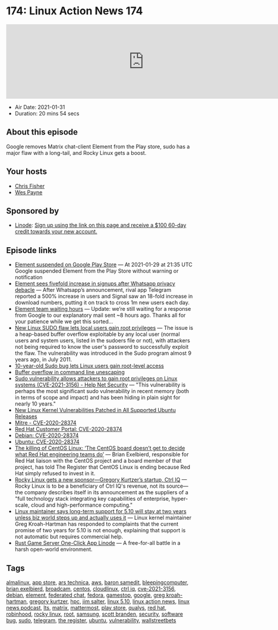 # 174: Linux Action News 174

<iframe src="https://player.fireside.fm/v2/DAcK9LdX+DQunwy0K?theme=dark" width="740" height="200" frameborder="0" scrolling="no"></iframe>

* Air Date: 2021-01-31
* Duration: 20 mins 54 secs

## About this episode

Google removes Matrix chat-client Element from the Play store, sudo has a major flaw with a long-tail, and Rocky Linux gets a boost.

## Your hosts
* [Chris Fisher](https://linuxactionnews.com/hosts/chris)
* [Wes Payne](https://linuxactionnews.com/hosts/wes)

## Sponsored by

  * [Linode](http://linode.com/lan): [Sign up using the link on this page and receive a $100 60-day credit towards your new account. ](http://linode.com/lan)



## Episode links

  * [Element suspended on Google Play Store](https://element.io/blog/element-on-google-play-store/ "Element suspended on Google Play Store") — At 2021-01-29 at 21:35 UTC Google suspended Element from the Play Store without warning or notification
  * [Element sees fivefold increase in signups after Whatsapp privacy debacle](https://sifted.eu/articles/element-whatsapp-exodus/ "Element sees fivefold increase in signups after Whatsapp privacy debacle") — After Whatsapp’s announcement, rival app Telegram reported a 500% increase in users and Signal saw an 18-fold increase in download numbers, putting it on track to cross 1m new users each day. 
  * [Element team waiting hours](https://twitter.com/element_hq/status/1355595359582638080 "Element team waiting hours") — Update: we’re still waiting for a response from Google to our explanatory mail sent ~8 hours ago. Thanks all for your patience while we get this sorted...
  * [New Linux SUDO flaw lets local users gain root privileges](https://www.bleepingcomputer.com/news/security/new-linux-sudo-flaw-lets-local-users-gain-root-privileges/ "New Linux SUDO flaw lets local users gain root privileges") — The issue is a heap-based buffer overflow exploitable by any local user (normal users and system users, listed in the sudoers file or not), with attackers not being required to know the user's password to successfully exploit the flaw. The vulnerability was introduced in the Sudo program almost 9 years ago, in July 2011.
  * [10-year-old Sudo bug lets Linux users gain root-level access](https://www.zdnet.com/article/10-years-old-sudo-bug-lets-linux-users-gain-root-level-access/ "10-year-old Sudo bug lets Linux users gain root-level access")
  * [Buffer overflow in command line unescaping](https://www.sudo.ws/alerts/unescape_overflow.html "Buffer overflow in command line unescaping")
  * [Sudo vulnerability allows attackers to gain root privileges on Linux systems (CVE-2021-3156) - Help Net Security](https://www.helpnetsecurity.com/2021/01/27/cve-2021-3156/ "Sudo vulnerability allows attackers to gain root privileges on Linux systems \(CVE-2021-3156\) - Help Net Security") — "This vulnerability is perhaps the most significant sudo vulnerability in recent memory (both in terms of scope and impact) and has been hiding in plain sight for nearly 10 years." 
  * [New Linux Kernel Vulnerabilities Patched in All Supported Ubuntu Releases](https://9to5linux.com/new-linux-kernel-vulnerabilities-patched-in-all-supported-ubuntu-releases "New Linux Kernel Vulnerabilities Patched in All Supported Ubuntu Releases")
  * [Mitre - CVE-2020-28374](https://cve.mitre.org/cgi-bin/cvename.cgi?name=CVE-2020-28374 "Mitre - CVE-2020-28374")
  * [Red Hat Customer Portal: CVE-2020-28374](https://access.redhat.com/security/cve/cve-2020-28374 "Red Hat Customer Portal: CVE-2020-28374")
  * [Debian: CVE-2020-28374](https://security-tracker.debian.org/tracker/CVE-2020-28374 "Debian: CVE-2020-28374")
  * [ Ubuntu: CVE-2020-28374](https://ubuntu.com/security/CVE-2020-28374 " Ubuntu: CVE-2020-28374")
  * [The killing of CentOS Linux: ‘The CentOS board doesn’t get to decide what Red Hat engineering teams do’](https://www.theregister.com/2021/01/26/killing_centos/ "The killing of CentOS Linux: ‘The CentOS board doesn’t get to decide what Red Hat engineering teams do’") — Brian Exelbierd, responsible for Red Hat liaison with the CentOS project and a board member of that project, has told The Register that CentOS Linux is ending because Red Hat simply refused to invest in it. 
  * [Rocky Linux gets a new sponsor—Gregory Kurtzer’s startup, Ctrl IQ](https://arstechnica.com/gadgets/2021/01/rocky-linux-gets-a-parent-company-with-4m-series-a-funding/ "Rocky Linux gets a new sponsor—Gregory Kurtzer’s startup, Ctrl IQ") — Rocky Linux is to be a beneficiary of Ctrl IQ's revenue, not its source—the company describes itself in its announcement as the suppliers of a "full technology stack integrating key capabilities of enterprise, hyper-scale, cloud and high-performance computing."
  * [Linux maintainer says long-term support for 5.10 will stay at two years unless biz world steps up and actually uses it](https://www.theregister.com/2021/01/28/long_term_support_for_linux_510/ "Linux maintainer says long-term support for 5.10 will stay at two years unless biz world steps up and actually uses it") — Linux kernel maintainer Greg Kroah-Hartman has responded to complaints that the current promise of two years for 5.10 is not enough, explaining that support is not automatic but requires commercial help. 
  * [Rust Game Server One-Click App Linode](https://www.linode.com/marketplace/apps/linode/rust-game-server/ "Rust Game Server One-Click App Linode") — A free-for-all battle in a harsh open-world environment.



## Tags

[almalinux](https://linuxactionnews.com/tags/almalinux), [app store](https://linuxactionnews.com/tags/app%20store), [ars technica](https://linuxactionnews.com/tags/ars%20technica), [aws](https://linuxactionnews.com/tags/aws), [baron samedit](https://linuxactionnews.com/tags/baron%20samedit), [bleepingcomputer](https://linuxactionnews.com/tags/bleepingcomputer), [brian exelbierd](https://linuxactionnews.com/tags/brian%20exelbierd), [broadcam](https://linuxactionnews.com/tags/broadcam), [centos](https://linuxactionnews.com/tags/centos), [cloudlinux](https://linuxactionnews.com/tags/cloudlinux), [ctrl iq](https://linuxactionnews.com/tags/ctrl%20iq), [cve-2021-3156](https://linuxactionnews.com/tags/cve-2021-3156), [debian](https://linuxactionnews.com/tags/debian), [element](https://linuxactionnews.com/tags/element), [federated chat](https://linuxactionnews.com/tags/federated%20chat), [fedora](https://linuxactionnews.com/tags/fedora), [gamestop](https://linuxactionnews.com/tags/gamestop), [google](https://linuxactionnews.com/tags/google), [greg kroah-hartman](https://linuxactionnews.com/tags/greg%20kroah-hartman), [gregory kurtzer](https://linuxactionnews.com/tags/gregory%20kurtzer), [hpc](https://linuxactionnews.com/tags/hpc), [jim salter](https://linuxactionnews.com/tags/jim%20salter), [linux 5.10](https://linuxactionnews.com/tags/linux%205.10), [linux action news](https://linuxactionnews.com/tags/linux%20action%20news), [linux news podcast](https://linuxactionnews.com/tags/linux%20news%20podcast), [lts](https://linuxactionnews.com/tags/lts), [matrix](https://linuxactionnews.com/tags/matrix), [mattermost](https://linuxactionnews.com/tags/mattermost), [play store](https://linuxactionnews.com/tags/play%20store), [qualys](https://linuxactionnews.com/tags/qualys), [red hat](https://linuxactionnews.com/tags/red%20hat), [robinhood](https://linuxactionnews.com/tags/robinhood), [rocky linux](https://linuxactionnews.com/tags/rocky%20linux), [root](https://linuxactionnews.com/tags/root), [samsung](https://linuxactionnews.com/tags/samsung), [scott branden](https://linuxactionnews.com/tags/scott%20branden), [security](https://linuxactionnews.com/tags/security), [software bug](https://linuxactionnews.com/tags/software%20bug), [sudo](https://linuxactionnews.com/tags/sudo), [telegram](https://linuxactionnews.com/tags/telegram), [the register](https://linuxactionnews.com/tags/the%20register), [ubuntu](https://linuxactionnews.com/tags/ubuntu), [vulnerability](https://linuxactionnews.com/tags/vulnerability), [wallstreetbets](https://linuxactionnews.com/tags/wallstreetbets)